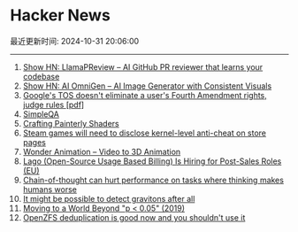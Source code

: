 # Hacker News

最近更新时间: 2024-10-31 20:06:00

--- 
1. [Show HN: LlamaPReview – AI GitHub PR reviewer that learns your codebase](https://github.com/marketplace/llamapreview) 
2. [Show HN: AI OmniGen – AI Image Generator with Consistent Visuals](https://aiomnigen.com) 
3. [Google's TOS doesn't eliminate a user's Fourth Amendment rights, judge rules [pdf]](https://ww3.ca2.uscourts.gov/decisions/isysquery/0814a460-fe8f-42ef-9e82-cf94f952eb28/1/doc/23-6181_opn.pdf) 
4. [SimpleQA](https://openai.com/index/introducing-simpleqa/) 
5. [Crafting Painterly Shaders](https://blog.maximeheckel.com/posts/on-crafting-painterly-shaders/) 
6. [Steam games will need to disclose kernel-level anti-cheat on store pages](https://www.gamingonlinux.com/2024/10/steam-games-will-now-need-to-fully-disclose-kernel-level-anti-cheat-on-store-pages/) 
7. [Wonder Animation – Video to 3D Animation](https://adsknews.autodesk.com/en/news/autodesk-launches-wonder-animation-video-to-3d-scene-technology/) 
8. [Lago (Open-Source Usage Based Billing) Is Hiring for Post-Sales Roles (EU)](https://www.ycombinator.com/companies/lago/jobs/ndrGaKe-solutions-engineer-post-sales) 
9. [Chain-of-thought can hurt performance on tasks where thinking makes humans worse](https://arxiv.org/abs/2410.21333) 
10. [It might be possible to detect gravitons after all](https://www.quantamagazine.org/it-might-be-possible-to-detect-gravitons-after-all-20241030/) 
11. [Moving to a World Beyond "p < 0.05" (2019)](https://www.tandfonline.com/doi/full/10.1080/00031305.2019.1583913) 
12. [OpenZFS deduplication is good now and you shouldn't use it](https://despairlabs.com/blog/posts/2024-10-27-openzfs-dedup-is-good-dont-use-it/) 
